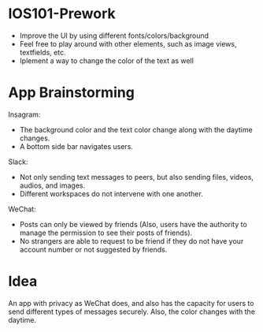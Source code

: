 # IOS101-Prework

- Improve the UI by using different fonts/colors/background
- Feel free to play around with other elements, such as image views, textfields, etc.
- Iplement a way to change the color of the text as well

# App Brainstorming

Insagram:
- The background color and the text color change along with the daytime changes.
- A bottom side bar navigates users.

Slack:
- Not only sending text messages to peers, but also sending files, videos, audios, and images.
- Different workspaces do not intervene with one another.

WeChat:
- Posts can only be viewed by friends (Also, users have the authority to manage the permission to see their posts of friends).
- No strangers are able to request to be friend if they do not have your account number or not suggested by friends.

# Idea
An app with privacy as WeChat does, and also has the capacity for users to send different types of messages securely. Also, the color changes with the daytime.
